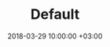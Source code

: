 ---
title: Default
date: 2018-03-29 10:00:00 +03:00
header: x
arabic_header: y
form_url: https://127.us16.list-manage.com/subscribe/post?u=2e99de5a5a99183d5d361a0a7&id=0e487a5007
group_id: 4807
group_list:
- item_id: 1
  item_name: Media
  arabic_item_name: Media
- item_id: 2
  item_name: Research
  arabic_item_name: Research
- item_id: 4
  item_name: Communities
  arabic_item_name: Communities
- item_id: 8
  item_name: Events
  arabic_item_name: Events
---